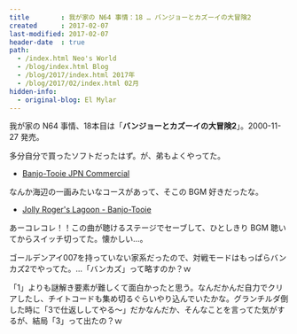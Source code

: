 ```yaml
---
title        : 我が家の N64 事情：18 … バンジョーとカズーイの大冒険2
created      : 2017-02-07
last-modified: 2017-02-07
header-date  : true
path:
  - /index.html Neo's World
  - /blog/index.html Blog
  - /blog/2017/index.html 2017年
  - /blog/2017/02/index.html 02月
hidden-info:
  - original-blog: El Mylar
---
```


我が家の N64 事情、18本目は「__バンジョーとカズーイの大冒険2__」。2000-11-27 発売。

多分自分で買ったソフトだったはず。が、弟もよくやってた。

- [Banjo-Tooie JPN Commercial](https://youtube.com/watch?v=wbXu7wszF9A)

なんか海辺の一画みたいなコースがあって、そこの BGM 好きだったな。

- [Jolly Roger's Lagoon - Banjo-Tooie](https://youtube.com/watch?v=Ad0wbpQPuHs)

あーコレコレ！！この曲が聴けるステージでセーブして、ひとしきり BGM 聴いてからスイッチ切ってた。懐かしい…。

ゴールデンアイ007を持っていない家系だったので、対戦モードはもっぱらバンカズ2でやってた。…「バンカズ」って略すのか？ｗ

「1」よりも謎解き要素が難しくて面白かったと思う。なんだかんだ自力でクリアしたし、チイトコードも集め切るぐらいやり込んでいたかな。グランチルダ倒した時に「3で仕返ししてやる～」だかなんだか、そんなことを言ってた気がするが、結局「3」って出たの？ｗ
